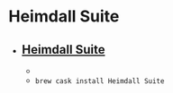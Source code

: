 # Heimdall Suite
- [Heimdall Suite](https://glassechidna.com.au/heimdall/)
  - 
  - 
  - `brew cask install Heimdall Suite`
